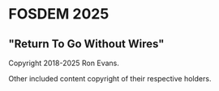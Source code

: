 # FOSDEM 2025

## "Return To Go Without Wires"

Copyright 2018-2025 Ron Evans.

Other included content copyright of their respective holders.

